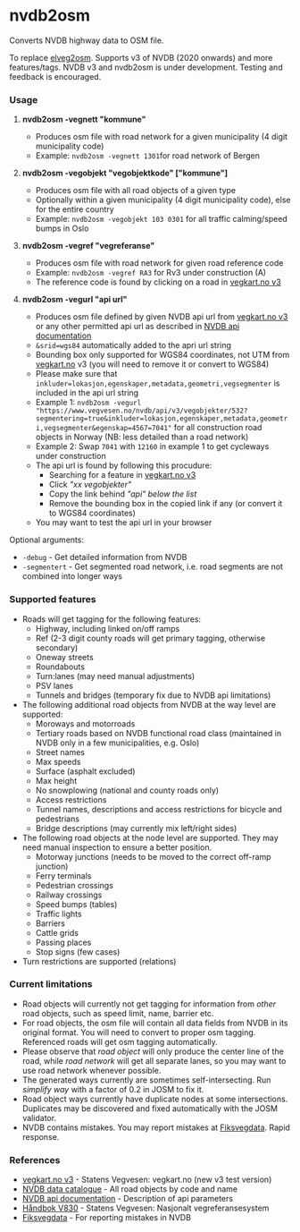 # nvdb2osm
Converts NVDB highway data to OSM file.

To replace [elveg2osm](https://github.com/gomyhr/elveg2osm). Supports v3 of NVDB (2020 onwards) and more features/tags. NVDB v3 and nvdb2osm is under development. Testing and feedback is encouraged.

### Usage
1. **nvdb2osm -vegnett "kommune"**
   - Produces osm file with road network for a given municipality (4 digit municipality code)
   - Example: `nvdb2osm -vegnett 1301`for road network of Bergen

2. **nvdb2osm -vegobjekt "vegobjektkode" ["kommune"]**
   - Produces osm file with all road objects of a given type
   - Optionally within a given municipality (4 digit municipality code), else for the entire country
   - Example: `nvdb2osm -vegobjekt 103 0301` for all traffic calming/speed bumps in Oslo

3. **nvdb2osm -vegref "vegreferanse"**
   - Produces osm file with road network for given road reference code
   - Example: `nvdb2osm -vegref RA3` for Rv3 under construction (A)
   - The reference code is found by clicking on a road in [vegkart.no v3](https://vegkart-v3.utv.atlas.vegvesen.no/)
  
4. **nvdb2osm -vegurl "api url"**
   - Produces osm file defined by given NVDB api url from [vegkart.no v3](https://vegkart-v3.utv.atlas.vegvesen.no/) or any other permitted api url as described in [NVDB api documentation](https://nvdbapilesv3.docs.apiary.io/)
   - `&srid=wgs84` automatically added to the apri url string
   - Bounding box only supported for WGS84 coordinates, not UTM from [vegkart.no](https://vegkart-v3.utv.atlas.vegvesen.no/) v3 (you will need to remove it or convert to WGS84)
   - Please make sure that `inkluder=lokasjon,egenskaper,metadata,geometri,vegsegmenter` is included in the api url string 
   - Example 1: `nvdb2osm -vegurl "https://www.vegvesen.no/nvdb/api/v3/vegobjekter/532?segmentering=true&inkluder=lokasjon,egenskaper,metadata,geometri,vegsegmenter&egenskap=4567=7041"` for all construction road objects in Norway (NB: less detailed than a road network)
   - Example 2: Swap `7041` with `12160` in example 1 to get cycleways under construction
   - The api url is found by following this procudure:
     - Searching for a feature in [vegkart.no v3](https://vegkart-v3.utv.atlas.vegvesen.no/)
     - Click *"xx vegobjekter"*
     - Copy the link behind *"api" below the list*
     - Remove the bounding box in the copied link if any (or convert it to WGS84 coordinates)
   - You may want to test the api url in your browser

Optional arguments:

* `-debug` - Get detailed information from NVDB
* `-segmentert` - Get segmented road network, i.e. road segments are not combined into longer ways

### Supported features

* Roads will get tagging for the following features:
  - Highway, including linked on/off ramps
  - Ref (2-3 digit county roads will get primary tagging, otherwise secondary)
  - Oneway streets
  - Roundabouts
  - Turn:lanes (may need manual adjustments)
  - PSV lanes
  - Tunnels and bridges (temporary fix due to NVDB api limitations)
* The following additional road objects from NVDB at the way level are supported:
  - Moroways and motorroads
  - Tertiary roads based on NVDB functional road class (maintained in NVDB only in a few municipalities, e.g. Oslo)
  - Street names
  - Max speeds
  - Surface (asphalt excluded)
  - Max height
  - No snowplowing (national and county roads only)
  - Access restrictions
  - Tunnel names, descriptions and access restrictions for bicycle and pedestrians
  - Bridge descriptions (may currently mix left/right sides)
* The following road objects at the node level are supported. They may need manual inspection to ensure a better position.
  - Motorway junctions (needs to be moved to the correct off-ramp junction)
  - Ferry terminals
  - Pedestrian crossings
  - Railway crossings
  - Speed bumps (tables)
  - Traffic lights
  - Barriers
  - Cattle grids
  - Passing places
  - Stop signs (few cases)
* Turn restrictions are supported (relations)

### Current limitations

* Road objects will currently not get tagging for information from *other* road objects, such as speed limit, name, barrier etc.
* For road objects, the osm file will contain all data fields from NVDB in its original format. You will need to convert to proper osm tagging. Referenced roads will get osm tagging automatically.
* Please observe that *road object* will only produce the center line of the road, while *road network* will get all separate lanes, so you may want to use road network whenever possible.
* The generated ways currently are sometimes self-intersecting. Run *simplify way* with a factor of 0.2 in JOSM to fix it. 
* Road object ways currently have duplicate nodes at some intersections. Duplicates may be discovered and fixed automatically with the JOSM validator.
* NVDB contains mistakes. You may report mistakes at [Fiksvegdata](https://fiksvegdata.opentns.org/). Rapid response.

### References

* [vegkart.no v3](https://vegkart-v3.utv.atlas.vegvesen.no/) - Statens Vegvesen: vegkart.no (new v3 test version)
* [NVDB data catalogue](http://labs.vegdata.no/nvdb-datakatalog/) - All road objects by code and name
* [NVDB api documentation](https://nvdbapilesv3.docs.apiary.io/) - Description of api parameters
* [Håndbok V830](https://www.vegvesen.no/_attachment/61505) - Statens Vegvesen: Nasjonalt vegreferansesystem
* [Fiksvegdata](https://fiksvegdata.opentns.org/) - For reporting mistakes in NVDB
